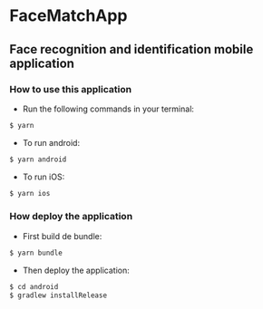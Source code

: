 # FaceMatchApp

## Face recognition and identification mobile application

### How to use this application

- Run the following commands in your terminal:

```bash
$ yarn
```

- To run android:

```bash
$ yarn android
```

- To run iOS:

```bash
$ yarn ios
```

### How deploy the application

- First build de bundle:

```bash
$ yarn bundle
```

- Then deploy the application:

```bash
$ cd android
$ gradlew installRelease
```
